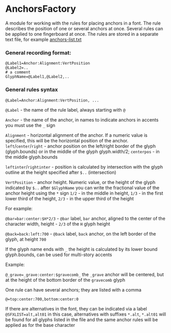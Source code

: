 # AnchorsFactory

A module for working with the rules for placing anchors in a font.
The rule describes the position of one or several anchors at once.
Several rules can be applied to one fingerboard at once.
The rules are stored in a separate text file, for example 
[anchors-list.txt](anchors-list.txt)

### General recording format:

 
```
@Label1=Anchor:Alignment:VertPosition
@Label2=..
# a comment
GlyphName=@Label1,@Label2,..
```

### General rules syntax
```
@Label=Anchor:Alignment:VertPosition, ...
```

`@Label` - the name of the rule label, always starting with `@`

`Anchor` - the name of the anchor, in names to indicate anchors in accents you must use the `_` sign


`Alignment` - horizontal alignment of the anchor.
If a numeric value is specified, this will be the horizontal position of the anchor.
`left`/`center`/`right` - anchor position on the left/right border of the glyph (glyph.bounds) or in the middle of the glyph glyph.width/2;
`centerpos` - in the middle glyph.bounds

`leftinter`/`rightinter` - position is calculated by intersection with the glyph outline at the height specified after `$..` (intersection)



`VertPosition` - anchor height. Numeric value, or the height of the glyph indicated by `$..`
after `$GlyphName` you can write the fractional value of the anchor height using the `*` sign
`1/2` - in the middle in height,
`1/3` - in the first lower third of the height,
`2/3` - in the upper third of the height

For example:

`@bar=bar:center:$H*2/3` - `@bar` label, `bar` anchor, aligned to the center of the character width, height - `2/3` of the `H` glyph height

`@back=back:left:700` - `@back` label, `back` anchor, on the left border of the glyph, at height `700`


If the glyph name ends with `_` the height is calculated by its lower bound glyph.bounds, can be used for multi-story accents

Example:

`@_grave=_grave:center:$gravecomb_`
the `_grave` anchor will be centered, but at the height of the bottom border of the `gravecomb` glyph

One rule can have several anchors; they are listed with a comma

`@=top:center:700,bottom:center:0`

If there are alternatives in the font, they can be indicated via a label
`@SFXLIST=alt,alt01`
in this case, alternatives with suffixes `*.alt`, `*.alt01` will be found for all glyphs listed in the file and the same anchor rules will be applied as for the base character